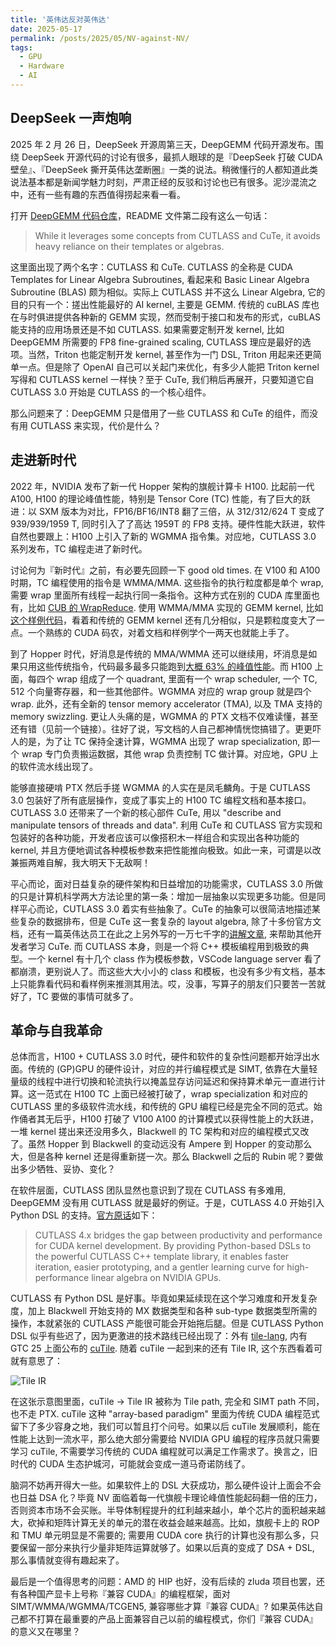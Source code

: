 ```yaml
---
title: '英伟达反对英伟达'
date: 2025-05-17
permalink: /posts/2025/05/NV-against-NV/
tags: 
  - GPU
  - Hardware
  - AI
---
```


## DeepSeek 一声炮响

2025 年 2 月 26 日，DeepSeek 开源周第三天，DeepGEMM 代码开源发布。围绕 DeepSeek 开源代码的讨论有很多，最抓人眼球的是『DeepSeek 打破 CUDA 壁垒』、『DeepSeek 撕开英伟达垄断圈』一类的说法。稍微懂行的人都知道此类说法基本都是新闻学魅力时刻，严肃正经的反驳和讨论也已有很多。泥沙混流之中，还有一些有趣的东西值得捞起来看一看。

打开 [DeepGEMM 代码仓库](https://github.com/deepseek-ai/DeepGEMM)，README 文件第二段有这么一句话：

> While it leverages some concepts from CUTLASS and CuTe, it avoids heavy reliance on their templates or algebras.

这里面出现了两个名字：CUTLASS 和 CuTe. CUTLASS 的全称是 CUDA Templates for Linear Algebra Subroutines, 看起来和 Basic Linear Algebra Subroutine (BLAS) 颇为相似。实际上 CUTLASS 并不这么 Linear Algebra, 它的目的只有一个：搓出性能最好的 AI kernel, 主要是 GEMM. 传统的 cuBLAS 库也在与时俱进提供各种新的 GEMM 实现，然而受制于接口和发布的形式，cuBLAS 能支持的应用场景还是不如 CUTLASS. 如果需要定制开发 kernel, 比如 DeepGEMM 所需要的 FP8 fine-grained scaling, CUTLASS 理应是最好的选项。当然，Triton 也能定制开发 kernel, 甚至作为一门 DSL, Triton 用起来还更简单一点。但是除了 OpenAI 自己可以关起门来优化，有多少人能把 Triton kernel 写得和 CUTLASS kernel 一样快？至于 CuTe, 我们稍后再展开，只要知道它自 CUTLASS 3.0 开始是 CUTLASS 的一个核心组件。

那么问题来了：DeepGEMM 只是借用了一些 CUTLASS 和 CuTe 的组件，而没有用 CUTLASS 来实现，代价是什么？

## 走进新时代

2022 年，NVIDIA 发布了新一代 Hopper 架构的旗舰计算卡 H100. 比起前一代 A100, H100 的理论峰值性能，特别是 Tensor Core (TC) 性能，有了巨大的跃进：以 SXM 版本为对比，FP16/BF16/INT8 翻了三倍，从 312/312/624 T 变成了 939/939/1959 T, 同时引入了了高达 1959T 的 FP8 支持。硬件性能大跃进，软件自然也要跟上：H100 上引入了新的 WGMMA 指令集。对应地，CUTLASS 3.0 系列发布，TC 编程走进了新时代。

讨论何为『新时代』之前，有必要先回顾一下 good old times. 在 V100 和 A100 时期，TC 编程使用的指令是 WMMA/MMA. 这些指令的执行粒度都是单个 wrap, 需要 wrap 里面所有线程一起执行同一条指令。这种方式在别的 CUDA 库里面也有，比如 [CUB 的 WrapReduce](https://nvidia.github.io/cccl/cub/api/classcub_1_1WarpReduce.html). 使用 WMMA/MMA 实现的 GEMM kernel, 比如[这个样例代码](https://github.com/wzsh/wmma_tensorcore_sample/blob/master/matrix_wmma/matrix_wmma/main.cu)，看着和传统的 GEMM kernel 还有几分相似，只是颗粒度变大了一点。一个熟练的 CUDA 码农，对着文档和样例学个一两天也就能上手了。

到了 Hopper 时代，好消息是传统的 MMA/WMMA 还可以继续用，坏消息是如果只用这些传统指令，代码最多最多只能跑到[大概 63% 的峰值性能](https://hazyresearch.stanford.edu/blog/2024-05-12-tk)。而 H100 上面，每四个 wrap 组成了一个 quadrant, 里面有一个 wrap scheduler, 一个 TC, 512 个向量寄存器，和一些其他部件。WGMMA 对应的 wrap group 就是四个 wrap. 此外，还有全新的 tensor memory accelerator (TMA), 以及 TMA 支持的 memory swizzling. 更让人头痛的是，WGMMA 的 PTX 文档不仅难读懂，甚至还有错（见前一个链接）。往好了说，写文档的人自己都神情恍惚搞错了。更更吓人的是，为了让 TC 保持全速计算，WGMMA 出现了 wrap specialization, 即一个 wrap 专门负责搬运数据，其他 wrap 负责控制 TC 做计算。对应地，GPU 上的软件流水线出现了。

能够直接硬啃 PTX 然后手搓 WGMMA 的人实在是凤毛麟角。于是 CUTLASS 3.0 包装好了所有底层操作，变成了事实上的 H100 TC 编程文档和基本接口。CUTLASS 3.0 还带来了一个新的核心部件 CuTe, 用以 "describe and manipulate tensors of threads and data". 利用 CuTe 和 CUTLASS 官方实现和包装好的各种功能，开发者应该可以像搭积木一样组合和实现出各种功能的 kernel, 并且方便地调试各种模板参数来把性能推向极致。如此一来，可谓是以改兼振两难自解，我大明天下无敌啊！

平心而论，面对日益复杂的硬件架构和日益增加的功能需求，CUTLASS 3.0 所做的只是计算机科学两大方法论里的第一条：增加一层抽象以实现更多功能。但是同样平心而论，CUTLASS 3.0 着实有些抽象了。CuTe 的抽象可以很简洁地描述某些复杂的数据排布，但是 CuTe 这一套复杂的 layout algebra, 除了十多份官方文档，还有一篇英伟达员工在此之上另外写的一万七千字的[讲解文章](https://leimao.github.io/article/CuTe-Layout-Algebra/), 来帮助其他开发者学习 CuTe. 而 CUTLASS 本身，则是一个将 C++ 模板编程用到极致的典型。一个 kernel 有十几个 class 作为模板参数，VSCode language server 看了都崩溃，更别说人了。而这些大大小小的 class 和模板，也没有多少有文档，基本上只能靠看代码和看样例来推测其用法。哎，没事，写算子的朋友们只要苦一苦就好了，TC 要做的事情可就多了。

## 革命与自我革命

总体而言，H100 + CUTLASS 3.0 时代，硬件和软件的复杂性问题都开始浮出水面。传统的 (GP)GPU 的硬件设计，对应的并行编程模式是 SIMT, 依靠在大量轻量级的线程中进行切换和轮流执行以掩盖显存访问延迟和保持算术单元一直进行计算。这一范式在 H100 TC 上面已经被打破了，wrap specialization 和对应的 CUTLASS 里的多级软件流水线，和传统的 GPU 编程已经是完全不同的范式。始作俑者其无后乎，H100 打破了 V100 A100 的计算模式以获得性能上的大跃进，一堆 kernel 搓出来还没用多久，Blackwell 的 TC 架构和对应的编程模式又改了。虽然 Hopper 到 Blackwell 的变动远没有 Ampere 到 Hopper 的变动那么大，但是各种 kernel 还是得重新搓一次。那么 Blackwell 之后的 Rubin 呢？要做出多少牺牲、妥协、变化？

在软件层面，CUTLASS 团队显然也意识到了现在 CUTLASS 有多难用, DeepGEMM 没有用 CUTLASS 就是最好的例证。于是，CUTLASS 4.0 开始引入 Python DSL 的支持。[官方原话](https://docs.nvidia.com/cutlass/media/docs/pythonDSL/overview.html)如下：

> CUTLASS 4.x bridges the gap between productivity and performance for CUDA kernel development. By providing Python-based DSLs to the powerful CUTLASS C++ template library, it enables faster iteration, easier prototyping, and a gentler learning curve for high-performance linear algebra on NVIDIA GPUs.

CUTLASS 有 Python DSL 是好事。毕竟如果延续现在这个学习难度和开发复杂度，加上 Blackwell 开始支持的 MX 数据类型和各种 sub-type 数据类型所需的操作，本就紧张的 CUTLASS 产能很可能会开始拖后腿。但是 CUTLASS Python DSL 似乎有些迟了，因为更激进的技术路线已经出现了：外有 [tile-lang](https://github.com/tile-ai/tilelang), 内有 GTC 25 上面公布的 [cuTile](https://www.linkedin.com/posts/brycelelbach_we-just-announced-cutile-a-tile-programming-activity-7308545706242306048-Lp_j/). 随着 cuTile 一起到来的还有 Tile IR, 这个东西看着可就有意思了：

![Tile IR](http://enigmahuang.github.io/files/NV-against-NV/TileIR.png)

在这张示意图里面，cuTile -> Tile IR 被称为 Tile path, 完全和 SIMT path 不同，也不走 PTX. cuTile 这种 "array-based paradigm" 里面为传统 CUDA 编程范式留下了多少容身之地，我们可以暂且打个问号。如果以后 cuTile 发展顺利，能在性能上达到一流水平，那么绝大部分需要给 NVIDIA GPU 编程的程序员就只需要学习 cuTile, 不需要学习传统的 CUDA 编程就可以满足工作需求了。换言之，旧时代的 CUDA 生态护城河，可能就会变成一道马奇诺防线了。

脑洞不妨再开得大一些。如果软件上的 DSL 大获成功，那么硬件设计上面会不会也日益 DSA 化？毕竟 NV 面临着每一代旗舰卡理论峰值性能起码翻一倍的压力，否则资本市场不会买账。半导体制程提升的红利越来越小，单个芯片的面积越来越大，砍掉和矩阵计算无关的单元的潜在收益会越来越高。比如，旗舰卡上的 ROP 和 TMU 单元明显是不需要的; 需要用 CUDA core 执行的计算也没有那么多，只要保留一部分来执行少量非矩阵运算就够了。如果以后真的变成了 DSA + DSL, 那么事情就变得有趣起来了。

最后是一个值得思考的问题：AMD 的 HIP 也好，没有后续的 zluda 项目也罢，还有各种国产显卡上号称『兼容 CUDA』的编程框架，面对 SIMT/WMMA/WGMMA/TCGEN5, 兼容哪些才算『兼容 CUDA』? 如果英伟达自己都不打算在最重要的产品上面兼容自己以前的编程模式，你们『兼容 CUDA』的意义又在哪里？
